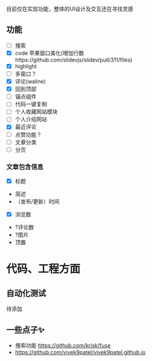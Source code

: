目前仅在实现功能，整体的UI设计及交互还在寻找灵感
## 功能
- [ ] 搜索
- [x] code 苹果窗口美化(增加行数https://github.com/slidevjs/slidev/pull/311/files)
- [x] highlight
- [ ] 多窗口？
- [x] 评论(waline)
- [x] 回到顶部
- [ ] 锚点组件
- [ ] 代码一键复制
- [ ] 个人收藏网站模块
- [ ] 个人介绍网站
- [x] 最近评论
- [ ] 点赞功能？
- [ ] 文章分类
- [ ] 分页

### 文章包含信息
- [x] 标题
- 简述
- （发布/更新）时间
- [x] 浏览数
- ?评论数
- ?图片
- 顶置

# 代码、工程方面

## 自动化测试
待添加


## 一些点子✨
- 搜索功能 https://github.com/krisk/fuse
- https://github.com/vivek9patel/vivek9patel.github.io
